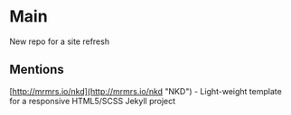 # Main
New repo for a site refresh

## Mentions

[http://mrmrs.io/nkd](http://mrmrs.io/nkd "NKD") - Light-weight template for a responsive HTML5/SCSS Jekyll project
